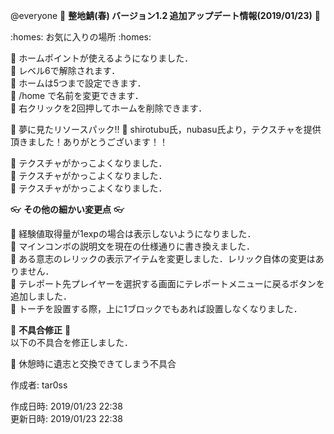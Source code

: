 @everyone 
:cherry_blossom:  **__整地鯖(春) バージョン1.2 追加アップデート情報(2019/01/23)__** :cherry_blossom:  


:homes: お気に入りの場所 :homes:

:diamond_shape_with_a_dot_inside: ホームポイントが使えるようになりました．  
:diamond_shape_with_a_dot_inside: レベル6で解除されます．  
:diamond_shape_with_a_dot_inside: ホームは5つまで設定できます．  
:diamond_shape_with_a_dot_inside: /home <id> <name>で名前を変更できます．  
:diamond_shape_with_a_dot_inside: 右クリックを2回押してホームを削除できます．  


:confetti_ball: 夢に見たリソースパック!! :confetti_ball: 
shirotubu氏，nubasu氏より，テクスチャを提供頂きました！ありがとうございます！！

:diamond_shape_with_a_dot_inside: テクスチャがかっこよくなりました．  
:diamond_shape_with_a_dot_inside: テクスチャがかっこよくなりました．  
:diamond_shape_with_a_dot_inside: テクスチャがかっこよくなりました．  


:eyeglasses: **__その他の細かい変更点__** :eyeglasses:    

:diamond_shape_with_a_dot_inside: 経験値取得量が1expの場合は表示しないようになりました．  
:diamond_shape_with_a_dot_inside: マインコンボの説明文を現在の仕様通りに書き換えました．  
:diamond_shape_with_a_dot_inside: ある意志のレリックの表示アイテムを変更しました．レリック自体の変更はありません．  
:diamond_shape_with_a_dot_inside: テレポート先プレイヤーを選択する画面にテレポートメニューに戻るボタンを追加しました．  
:diamond_shape_with_a_dot_inside: トーチを設置する際，上に1ブロックでもあれば設置しなくなりました．  


:bow: **__不具合修正__** :bow:   
以下の不具合を修正しました．  

:diamond_shape_with_a_dot_inside: 休憩時に遺志と交換できてしまう不具合  



作成者: tar0ss  

作成日時: 2019/01/23 22:38  
更新日時: 2019/01/23 22:38